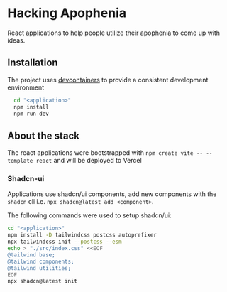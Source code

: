 # Hacking Apophenia

React applications to help people utilize their apophenia to come up with ideas.

## Installation

The project uses [devcontainers](https://containers.dev/) to provide a consistent development environment

```sh
  cd "<application>"
  npm install
  npm run dev
```

## About the stack

The react applications were bootstrapped with `npm create vite -- --template react`
and will be deployed to Vercel

### Shadcn-ui

Applications use shadcn/ui components, add new components with the `shadcn` cli
i.e. `npx shadcn@latest add <component>`.

The following commands were used to setup shadcn/ui:

```sh
cd "<application>"
npm install -D tailwindcss postcss autoprefixer
npx tailwindcss init --postcss --esm
echo > "./src/index.css" <<EOF
@tailwind base;
@tailwind components;
@tailwind utilities;
EOF
npx shadcn@latest init
```
